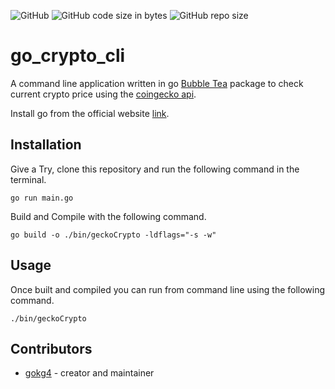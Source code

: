 ![GitHub](https://img.shields.io/github/license/gokg4/go-crypt-cli) ![GitHub code size in bytes](https://img.shields.io/github/languages/code-size/gokg4/go-crypt-cli) ![GitHub repo size](https://img.shields.io/github/repo-size/gokg4/go-crypt-cli)

# go_crypto_cli

A command line application written in go [Bubble Tea](https://github.com/charmbracelet/bubbletea) package to check current crypto price using the [coingecko api](https://docs.coingecko.com/v3.0.1/reference/introduction).

Install go from the official website [link](https://go.dev/dl/).

## Installation

Give a Try, clone this repository and run the following command in the terminal.

```go run main.go```

Build and Compile with the following command.

```go build -o ./bin/geckoCrypto -ldflags="-s -w"```

## Usage

Once built and compiled you can run from command line using the following command.

```./bin/geckoCrypto```

## Contributors

- [gokg4](https://github.com/gokg4) - creator and maintainer